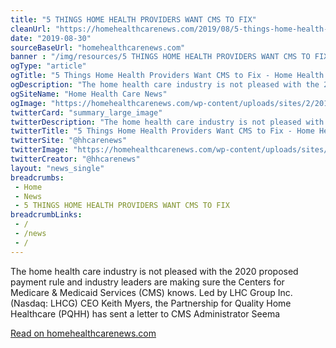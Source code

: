 ```yaml
--- 
title: "5 THINGS HOME HEALTH PROVIDERS WANT CMS TO FIX"
cleanUrl: "https://homehealthcarenews.com/2019/08/5-things-home-health-providers-want-cms-to-fix/"
date: "2019-08-30"
sourceBaseUrl: "homehealthcarenews.com"
banner : "/img/resources/5 THINGS HOME HEALTH PROVIDERS WANT CMS TO FIX.png"
ogType: "article"
ogTitle: "5 Things Home Health Providers Want CMS to Fix - Home Health Care News"
ogDescription: "The home health care industry is not pleased with the 2020 proposed payment rule  and industry leaders are making sure the Centers for Medicare & Medicaid Services (CMS) knows. Led by LHC Group Inc. (Nasdaq: LHCG) CEO Keith Myers, the Partnership for Quality Home Healthcare (PQHH) has sent a letter to CMS Administrator Seema "
ogSiteName: "Home Health Care News"
ogImage: "https://homehealthcarenews.com/wp-content/uploads/sites/2/2019/08/tools-864983_1920.jpg"
twitterCard: "summary_large_image"
twitterDescription: "The home health care industry is not pleased with the 2020 proposed payment rule  and industry leaders are making sure the Centers for Medicare & Medicaid Services (CMS) knows. Led by LHC Group Inc. (Nasdaq: LHCG) CEO Keith Myers, the Partnership for Quality Home Healthcare (PQHH) has sent a letter to CMS Administrator Seema []"
twitterTitle: "5 Things Home Health Providers Want CMS to Fix - Home Health Care News"
twitterSite: "@hhcarenews"
twitterImage: "https://homehealthcarenews.com/wp-content/uploads/sites/2/2019/08/tools-864983_1920.jpg"
twitterCreator: "@hhcarenews"
layout: "news_single"
breadcrumbs:
 - Home
 - News
 - 5 THINGS HOME HEALTH PROVIDERS WANT CMS TO FIX
breadcrumbLinks:
 - / 
 - /news
 - / 
---
```

The home health care industry is not pleased with the 2020 proposed payment rule and industry leaders are making sure the Centers for Medicare & Medicaid Services (CMS) knows. Led by LHC Group Inc. (Nasdaq: LHCG) CEO Keith Myers, the Partnership for Quality Home Healthcare (PQHH) has sent a letter to CMS Administrator Seema  
  
[Read on homehealthcarenews.com](https://homehealthcarenews.com/2019/08/5-things-home-health-providers-want-cms-to-fix/)

